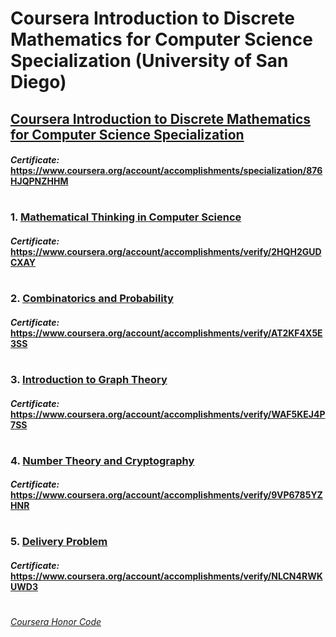 # Coursera Introduction to Discrete Mathematics for Computer Science Specialization (University of San Diego)


## [Coursera Introduction to Discrete Mathematics for Computer Science Specialization](https://www.coursera.org/specializations/discrete-mathematics)
####    *Certificate:* https://www.coursera.org/account/accomplishments/specialization/876HJQPNZHHM
#
### 1. [Mathematical Thinking in Computer Science](https://www.coursera.org/learn/what-is-a-proof?specialization=discrete-mathematics)

####    *Certificate:* https://www.coursera.org/account/accomplishments/verify/2HQH2GUDCXAY
#
### 2. [Combinatorics and Probability](https://www.coursera.org/learn/combinatorics?specialization=discrete-mathematics)

####    *Certificate:* https://www.coursera.org/account/accomplishments/verify/AT2KF4X5E3SS
#   
### 3. [Introduction to Graph Theory](https://www.coursera.org/learn/graphs?specialization=discrete-mathematics)

####    *Certificate:* https://www.coursera.org/account/accomplishments/verify/WAF5KEJ4P7SS
#   
### 4. [Number Theory and Cryptography](https://www.coursera.org/learn/number-theory-cryptography?specialization=discrete-mathematics)

####    *Certificate:* https://www.coursera.org/account/accomplishments/verify/9VP6785YZHNR
#
### 5. [Delivery Problem](https://www.coursera.org/learn/delivery-problem?specialization=discrete-mathematics)

####    *Certificate:* https://www.coursera.org/account/accomplishments/verify/NLCN4RWKUWD3
#



[*Coursera Honor Code*](https://www.coursera.support/s/article/209818863-Coursera-Honor-Code?language=en_US)
